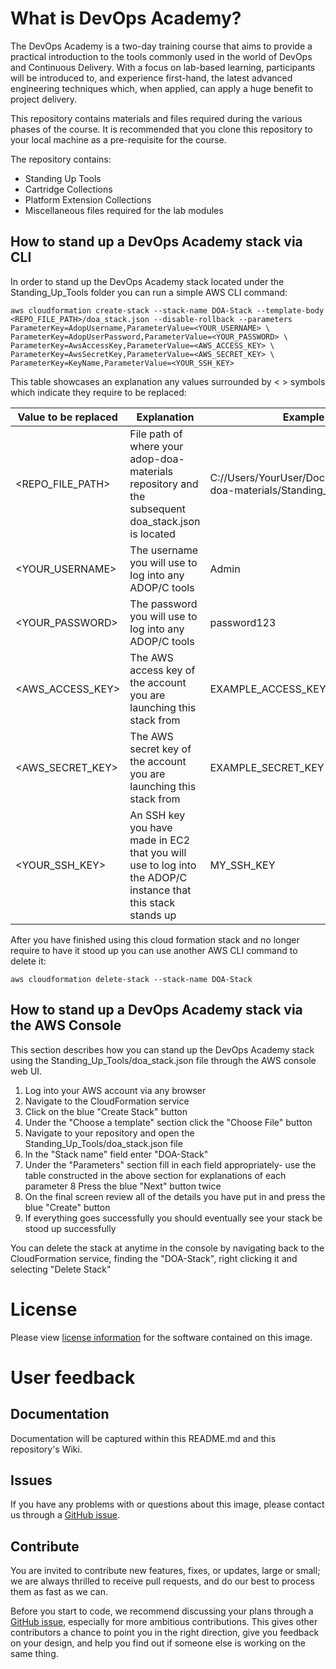 # What is DevOps Academy?
The DevOps Academy is a two-day training course that aims to provide a practical introduction to the tools commonly used in the world of DevOps and Continuous Delivery. With a focus on lab-based learning, participants will be introduced to, and experience first-hand, the latest advanced engineering techniques which, when applied, can apply a huge benefit to project delivery.

This repository contains materials and files required during the various phases of the course. It is recommended that you clone this repository to your local machine as a pre-requisite for the course.

The repository contains:
- Standing Up Tools
- Cartridge Collections
- Platform Extension Collections
- Miscellaneous files required for the lab modules

## How to stand up a DevOps Academy stack via CLI
In order to stand up the DevOps Academy stack located under the Standing_Up_Tools folder you can run a simple AWS CLI command:
```
aws cloudformation create-stack --stack-name DOA-Stack --template-body <REPO_FILE_PATH>/doa_stack.json --disable-rollback --parameters ParameterKey=AdopUsername,ParameterValue=<YOUR_USERNAME> \
ParameterKey=AdopUserPassword,ParameterValue=<YOUR_PASSWORD> \
ParameterKey=AwsAccessKey,ParameterValue=<AWS_ACCESS_KEY> \
ParameterKey=AwsSecretKey,ParameterValue=<AWS_SECRET_KEY> \
ParameterKey=KeyName,ParameterValue=<YOUR_SSH_KEY>
```

This table showcases an explanation any values surrounded by < > symbols which indicate they require to be replaced:

| Value to be replaced | Explanation | Example value |
| --------|---------|-------|
| <REPO_FILE_PATH> | File path of where your adop-doa-materials repository and the subsequent doa_stack.json is located|C://Users/YourUser/Documents/Repos/adop-doa-materials/Standing_Up_Tools|
| <YOUR_USERNAME> | The username you will use to log into any ADOP/C tools|Admin|
| <YOUR_PASSWORD> | The password you will use to log into any ADOP/C tools|password123|
| <AWS_ACCESS_KEY> | The AWS access key of the account you are launching this stack from |EXAMPLE_ACCESS_KEY|
| <AWS_SECRET_KEY> | The AWS secret key of the account you are launching this stack from |EXAMPLE_SECRET_KEY|
| <YOUR_SSH_KEY> | An SSH key you have made in EC2 that you will use to log into the ADOP/C instance that this stack stands up |MY_SSH_KEY|

After you have finished using this cloud formation stack and no longer require to have it stood up you can use another AWS CLI command to delete it:
```
aws cloudformation delete-stack --stack-name DOA-Stack

```

## How to stand up a DevOps Academy stack via the AWS Console
This section describes how you can stand up the DevOps Academy stack using the Standing_Up_Tools/doa_stack.json file through the AWS console web UI.
1. Log into your AWS account via any browser
2. Navigate to the CloudFormation service
3. Click on the blue "Create Stack" button
4. Under the "Choose a template" section click the "Choose File" button
5. Navigate to your repository and open the Standing_Up_Tools/doa_stack.json file
6. In the "Stack name" field enter "DOA-Stack"
7. Under the "Parameters" section fill in each field appropriately- use the table constructed in the above section for explanations of each parameter
8 Press the blue "Next" button twice
9. On the final screen review all of the details you have put in and press the blue "Create" button
10. If everything goes successfully you should eventually see your stack be stood up successfully

You can delete the stack at anytime in the console by navigating back to the CloudFormation service, finding the "DOA-Stack", right clicking it and selecting "Delete Stack"

# License
Please view [license information](LICENSE.md) for the software contained on this image.

# User feedback

## Documentation
Documentation will be captured within this README.md and this repository's Wiki.

## Issues
If you have any problems with or questions about this image, please contact us through a [GitHub issue](https://github.com/Accenture/adop-doa-materials/issues).

## Contribute
You are invited to contribute new features, fixes, or updates, large or small; we are always thrilled to receive pull requests, and do our best to process them as fast as we can.

Before you start to code, we recommend discussing your plans through a [GitHub issue](https://github.com/Accenture/adop-doa-materials/issues), especially for more ambitious contributions. This gives other contributors a chance to point you in the right direction, give you feedback on your design, and help you find out if someone else is working on the same thing.